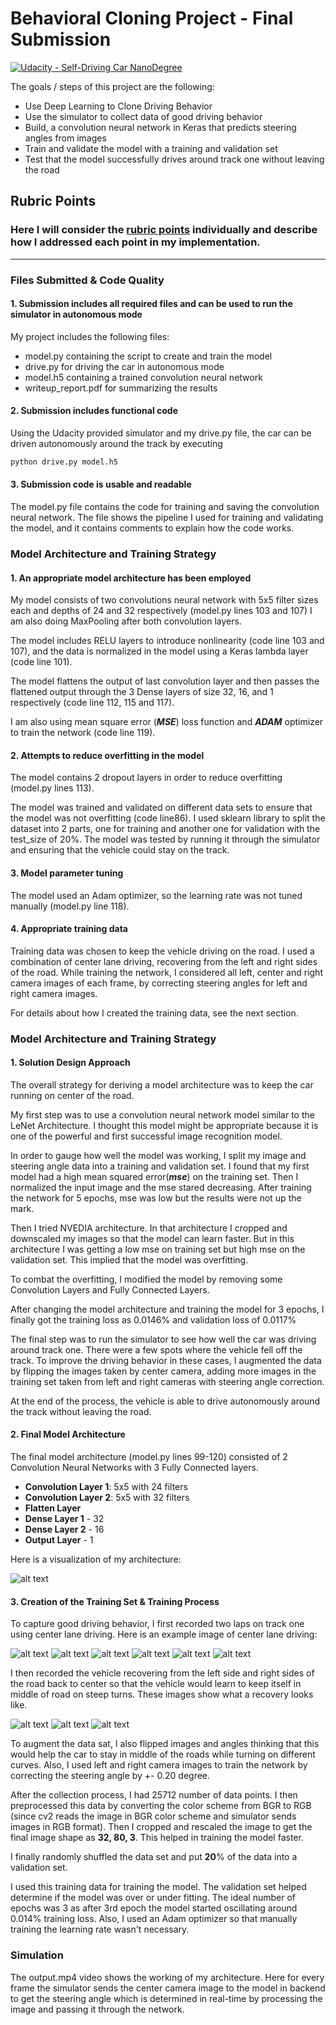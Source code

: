 # **Behavioral Cloning Project - Final Submission** 
[![Udacity - Self-Driving Car NanoDegree](https://s3.amazonaws.com/udacity-sdc/github/shield-carnd.svg)](http://www.udacity.com/drive)

The goals / steps of this project are the following:
* Use Deep Learning to Clone Driving Behavior
* Use the simulator to collect data of good driving behavior
* Build, a convolution neural network in Keras that predicts steering angles from images
* Train and validate the model with a training and validation set
* Test that the model successfully drives around track one without leaving the road

[//]: # (Image References)

[image1]: ./examples/center_1.jpg "Center Image 1"
[image2]: ./examples/center_2.jpg "Center Image 2"
[image3]: ./examples/center_3.jpg "Center Image 3"
[image4]: ./examples/center_4.jpg "Center Image 4"
[image5]: ./examples/center_5.jpg "Center Image 5"
[image6]: ./examples/center_6.jpg "Center Image 6"
[image7]: ./examples/recovery_1.jpg "Recovery Image 1"
[image8]: ./examples/recovery_2.jpg "Recovery Image 2"
[image9]: ./examples/recovery_3.jpg "Recovery Image 3"
[image10]: ./examples/model_architecture.png "Model Architecture"

## Rubric Points
### Here I will consider the [rubric points](https://review.udacity.com/#!/rubrics/432/view) individually and describe how I addressed each point in my implementation.  

---
### Files Submitted & Code Quality

#### 1. Submission includes all required files and can be used to run the simulator in autonomous mode

My project includes the following files:
* model.py containing the script to create and train the model
* drive.py for driving the car in autonomous mode
* model.h5 containing a trained convolution neural network 
* writeup_report.pdf for summarizing the results

#### 2. Submission includes functional code
Using the Udacity provided simulator and my drive.py file, the car can be driven autonomously around the track by executing 
```sh
python drive.py model.h5
```

#### 3. Submission code is usable and readable

The model.py file contains the code for training and saving the convolution neural network. The file shows the pipeline I used for training and validating the model, and it contains comments to explain how the code works.

### Model Architecture and Training Strategy

#### 1. An appropriate model architecture has been employed

My model consists of two convolutions neural network with 5x5 filter sizes each and depths of 24 and 32 respectively (model.py lines 103 and 107)
I am also doing MaxPooling after both convolution layers.

The model includes RELU layers to introduce nonlinearity (code line 103 and 107), and the data is normalized in the model using a Keras lambda layer (code line 101).

The model flattens the output of last convolution layer and then passes the flattened output through the 3 Dense layers of size 32, 16, and 1 respectively (code line 112, 115 and  117).

I am also using mean square error (***MSE***) loss function  and ***ADAM*** optimizer to train the network (code line 119). 

#### 2. Attempts to reduce overfitting in the model

The model contains 2 dropout layers in order to reduce overfitting (model.py lines 113). 

The model was trained and validated on different data sets to ensure that the model was not overfitting (code line86). I used sklearn library to split the dataset into 2 parts, one for training and another one for validation with the test_size of 20%. The model was tested by running it through the simulator and ensuring that the vehicle could stay on the track.

#### 3. Model parameter tuning

The model used an Adam optimizer, so the learning rate was not tuned manually (model.py line 118).

#### 4. Appropriate training data

Training data was chosen to keep the vehicle driving on the road. I used a combination of center lane driving, recovering from the left and right sides of the road. While training the network, I considered all left, center and right camera images of each frame, by correcting steering angles for left and right camera images.

For details about how I created the training data, see the next section. 

### Model Architecture and Training Strategy

#### 1. Solution Design Approach

The overall strategy for deriving a model architecture was to keep the car running on center of the road.

My first step was to use a convolution neural network model similar to the LeNet Architecture. I thought this model might be appropriate because it is one of the powerful and first successful image recognition model. 

In order to gauge how well the model was working, I split my image and steering angle data into a training and validation set. I found that my first model had a high mean squared error(***mse***) on the training set. Then I normalized the input image and the mse stared decreasing. After training the network for 5 epochs, mse was low but the results were not up the mark.

Then I tried NVEDIA architecture. In that architecture I cropped and downscaled my images so that the model can learn faster. But in this architecture I was getting a low mse on training set but high mse on the validation set. This implied that the model was overfitting. 

To combat the overfitting, I modified the model by removing some Convolution Layers and Fully Connected Layers.

After changing the model architecture and training the model for 3 epochs, I finally got the training loss as 0.0146% and validation loss of 0.0117%

The final step was to run the simulator to see how well the car was driving around track one. There were a few spots where the vehicle fell off the track. To improve the driving behavior in these cases, I augmented the data by flipping the images taken by center camera, adding more images in the training set taken from left and right cameras with steering angle correction.

At the end of the process, the vehicle is able to drive autonomously around the track without leaving the road.

#### 2. Final Model Architecture

The final model architecture (model.py lines 99-120) consisted of 2 Convolution Neural Networks with 3 Fully Connected layers.

 - **Convolution Layer 1**:  5x5 with 24 filters
 - **Convolution Layer 2**: 5x5 with 32 filters
 - **Flatten Layer** 
 - **Dense Layer 1** - 32
 - **Dense Layer 2** - 16
 - **Output Layer** - 1


Here is a visualization of my architecture:

![alt text][image10]

#### 3. Creation of the Training Set & Training Process

To capture good driving behavior, I first recorded two laps on track one using center lane driving. Here is an example image of center lane driving:

![alt text][image1]
![alt text][image2]
![alt text][image3]
![alt text][image4]
![alt text][image5]
![alt text][image6]

I then recorded the vehicle recovering from the left side and right sides of the road back to center so that the vehicle would learn to keep itself in middle of road on steep turns. These images show what a recovery looks like.

![alt text][image7]
![alt text][image8]
![alt text][image9]

To augment the data sat, I also flipped images and angles thinking that this would help the car to stay in middle of the roads while turning on different curves.
Also, I used left and right camera images to train the network by correcting the steering angle by +- 0.20 degree.

After the collection process, I had 25712 number of data points. I then preprocessed this data by converting the color scheme from BGR to RGB (since cv2 reads the image in BGR color scheme and simulator sends images in RGB format). Then I cropped and rescaled the image to get the final image shape as **32, 80, 3**. This helped in training the model faster.

I finally randomly shuffled the data set and put **20**% of the data into a validation set. 

I used this training data for training the model. The validation set helped determine if the model was over or under fitting. The ideal number of epochs was 3 as after 3rd epoch the model started oscillating around 0.014% training loss. Also, I used an Adam optimizer so that manually training the learning rate wasn't necessary.

### Simulation
The output.mp4 video shows the working of my architecture. Here for every frame the simulator sends the center camera image to the model in backend to get the steering angle which is determined in real-time by processing the image and passing it through the network.
